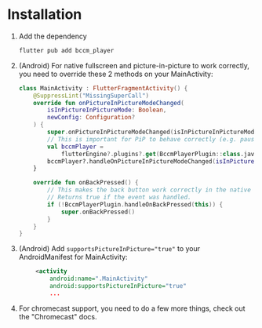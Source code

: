 # Installation

1. Add the dependency

   ```bash
   flutter pub add bccm_player
   ```

2. (Android) For native fullscreen and picture-in-picture to work correctly, you need to override these 2 methods on your MainActivity:

   ```kotlin
   class MainActivity : FlutterFragmentActivity() {
       @SuppressLint("MissingSuperCall")
       override fun onPictureInPictureModeChanged(
           isInPictureInPictureMode: Boolean,
           newConfig: Configuration?
       ) {
           super.onPictureInPictureModeChanged(isInPictureInPictureMode, newConfig)
           // This is important for PiP to behave correctly (e.g. pause video when exiting PiP).
           val bccmPlayer =
               flutterEngine?.plugins?.get(BccmPlayerPlugin::class.javaObjectType) as BccmPlayerPlugin?
           bccmPlayer?.handleOnPictureInPictureModeChanged(isInPictureInPictureMode, newConfig)
       }

       override fun onBackPressed() {
           // This makes the back button work correctly in the native fullscreen player.
           // Returns true if the event was handled.
           if (!BccmPlayerPlugin.handleOnBackPressed(this)) {
               super.onBackPressed()
           }
       }
   }
   ```

3. (Android) Add `supportsPictureInPicture="true"` to your AndroidManifest for MainActivity:

```xml
        <activity
            android:name=".MainActivity"
            android:supportsPictureInPicture="true"
            ...
```

4. For chromecast support, you need to do a few more things, check out the "Chromecast" docs.
